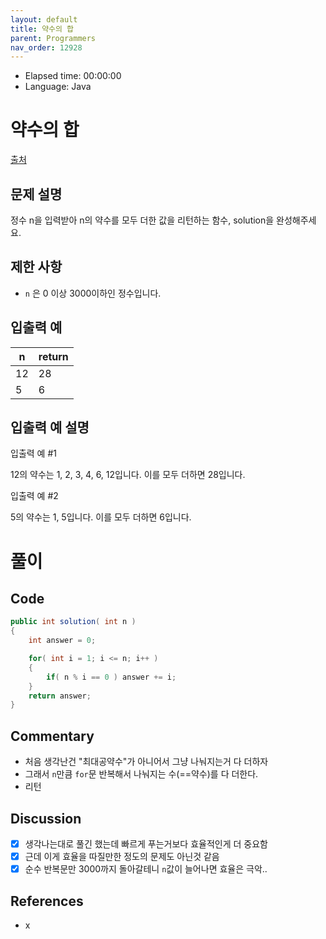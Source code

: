 ```yaml
---
layout: default
title: 약수의 합
parent: Programmers
nav_order: 12928
---
```


- Elapsed time: 00:00:00
- Language: Java

<!-- 문제 -->
# 약수의 합

[출처](https://programmers.co.kr/learn/courses/30/lessons/12928?language=java)

## 문제 설명

정수 n을 입력받아 n의 약수를 모두 더한 값을 리턴하는 함수, solution을 완성해주세요.

## 제한 사항

- `n` 은 0 이상 3000이하인 정수입니다.

## 입출력 예

| n   | return |
| --- | ------ |
| 12  | 28     |
| 5   | 6      |

## 입출력 예 설명

입출력 예 #1

12의 약수는 1, 2, 3, 4, 6, 12입니다. 이를 모두 더하면 28입니다.

입출력 예 #2

5의 약수는 1, 5입니다. 이를 모두 더하면 6입니다.

<!-- 풀이 -->
# 풀이

## Code

``` java
public int solution( int n )
{
    int answer = 0;

    for( int i = 1; i <= n; i++ )
    {
        if( n % i == 0 ) answer += i;
    }
    return answer;
}
```
## Commentary

- 처음 생각난건 "최대공약수"가 아니어서 그냥 나눠지는거 다 더하자
- 그래서 `n`만큼 `for`문 반복해서 나눠지는 수(==약수)를 다 더한다.
- 리턴

## Discussion

- [x] 생각나는대로 풀긴 했는데 빠르게 푸는거보다 효율적인게 더 중요함
- [x] 근데 이게 효율을 따질만한 정도의 문제도 아닌것 같음
- [x] 순수 반복문만 3000까지 돌아갈테니 `n`값이 늘어나면 효율은 극악..

## References

- x